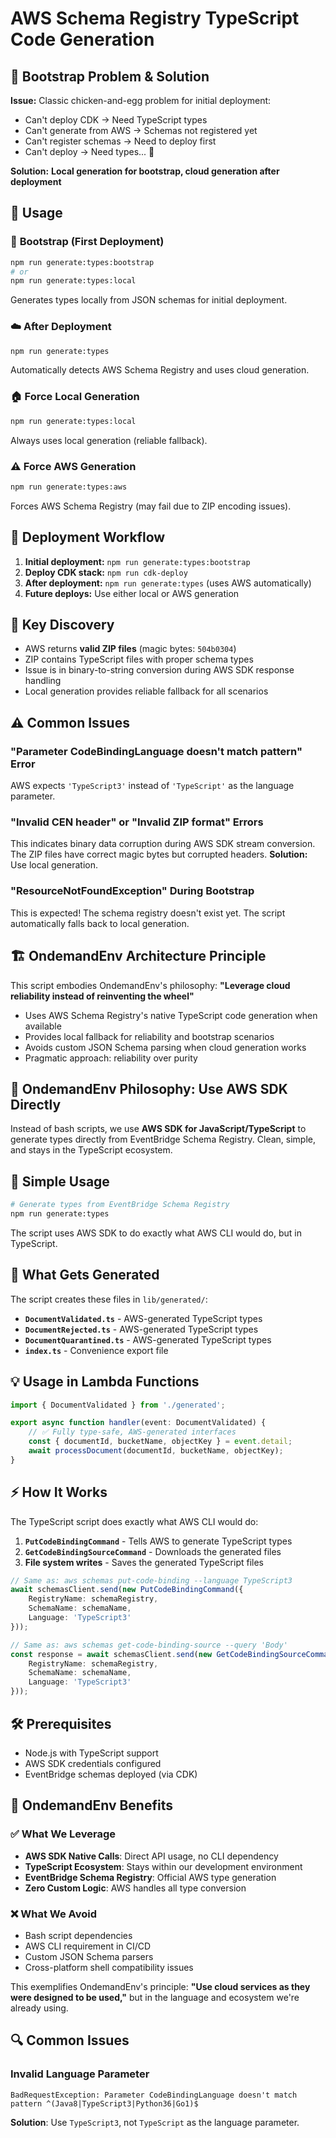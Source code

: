 # AWS Schema Registry TypeScript Code Generation

## 🎯 **Bootstrap Problem & Solution**

**Issue:** Classic chicken-and-egg problem for initial deployment:
- Can't deploy CDK → Need TypeScript types
- Can't generate from AWS → Schemas not registered yet  
- Can't register schemas → Need to deploy first
- Can't deploy → Need types... 🔄

**Solution:** **Local generation for bootstrap, cloud generation after deployment**

## 🔧 **Usage**

### 🥾 **Bootstrap (First Deployment)**
```bash
npm run generate:types:bootstrap
# or
npm run generate:types:local
```
Generates types locally from JSON schemas for initial deployment.

### ☁️ **After Deployment** 
```bash
npm run generate:types
```
Automatically detects AWS Schema Registry and uses cloud generation.

### 🏠 **Force Local Generation**
```bash
npm run generate:types:local
```
Always uses local generation (reliable fallback).

### ⚠️ **Force AWS Generation** 
```bash
npm run generate:types:aws
```
Forces AWS Schema Registry (may fail due to ZIP encoding issues).

## 🔄 **Deployment Workflow**

1. **Initial deployment:** `npm run generate:types:bootstrap`
2. **Deploy CDK stack:** `npm run cdk-deploy` 
3. **After deployment:** `npm run generate:types` (uses AWS automatically)
4. **Future deploys:** Use either local or AWS generation

## 📝 **Key Discovery**

- AWS returns **valid ZIP files** (magic bytes: `504b0304`)
- ZIP contains TypeScript files with proper schema types
- Issue is in binary-to-string conversion during AWS SDK response handling
- Local generation provides reliable fallback for all scenarios

## ⚠️ **Common Issues**

### "Parameter CodeBindingLanguage doesn't match pattern" Error
AWS expects `'TypeScript3'` instead of `'TypeScript'` as the language parameter.

### "Invalid CEN header" or "Invalid ZIP format" Errors  
This indicates binary data corruption during AWS SDK stream conversion. The ZIP files have correct magic bytes but corrupted headers. **Solution:** Use local generation.

### "ResourceNotFoundException" During Bootstrap
This is expected! The schema registry doesn't exist yet. The script automatically falls back to local generation.

## 🏗️ **OndemandEnv Architecture Principle**

This script embodies OndemandEnv's philosophy: **"Leverage cloud reliability instead of reinventing the wheel"**
- Uses AWS Schema Registry's native TypeScript code generation when available
- Provides local fallback for reliability and bootstrap scenarios  
- Avoids custom JSON Schema parsing when cloud generation works
- Pragmatic approach: reliability over purity

## 🎯 OndemandEnv Philosophy: Use AWS SDK Directly

Instead of bash scripts, we use **AWS SDK for JavaScript/TypeScript** to generate types directly from EventBridge Schema Registry. Clean, simple, and stays in the TypeScript ecosystem.

## 🚀 Simple Usage

```bash
# Generate types from EventBridge Schema Registry
npm run generate:types
```

The script uses AWS SDK to do exactly what AWS CLI would do, but in TypeScript.

## 📁 What Gets Generated

The script creates these files in `lib/generated/`:

- **`DocumentValidated.ts`** - AWS-generated TypeScript types
- **`DocumentRejected.ts`** - AWS-generated TypeScript types  
- **`DocumentQuarantined.ts`** - AWS-generated TypeScript types
- **`index.ts`** - Convenience export file

## 💡 Usage in Lambda Functions

```typescript
import { DocumentValidated } from './generated';

export async function handler(event: DocumentValidated) {
    // ✅ Fully type-safe, AWS-generated interfaces
    const { documentId, bucketName, objectKey } = event.detail;
    await processDocument(documentId, bucketName, objectKey);
}
```

## ⚡ How It Works

The TypeScript script does exactly what AWS CLI would do:

1. **`PutCodeBindingCommand`** - Tells AWS to generate TypeScript types
2. **`GetCodeBindingSourceCommand`** - Downloads the generated files
3. **File system writes** - Saves the generated TypeScript files

```typescript
// Same as: aws schemas put-code-binding --language TypeScript3
await schemasClient.send(new PutCodeBindingCommand({
    RegistryName: schemaRegistry,
    SchemaName: schemaName,
    Language: 'TypeScript3'
}));

// Same as: aws schemas get-code-binding-source --query 'Body'
const response = await schemasClient.send(new GetCodeBindingSourceCommand({
    RegistryName: schemaRegistry,
    SchemaName: schemaName,
    Language: 'TypeScript3'
}));
```

## 🛠️ Prerequisites

- Node.js with TypeScript support
- AWS SDK credentials configured
- EventBridge schemas deployed (via CDK)

## 🎯 OndemandEnv Benefits

### ✅ What We Leverage
- **AWS SDK Native Calls**: Direct API usage, no CLI dependency
- **TypeScript Ecosystem**: Stays within our development environment
- **EventBridge Schema Registry**: Official AWS type generation
- **Zero Custom Logic**: AWS handles all type conversion

### ❌ What We Avoid  
- Bash script dependencies
- AWS CLI requirement in CI/CD
- Custom JSON Schema parsers
- Cross-platform shell compatibility issues

This exemplifies OndemandEnv's principle: **"Use cloud services as they were designed to be used,"** but in the language and ecosystem we're already using. 

## 🔍 Common Issues

### Invalid Language Parameter
```
BadRequestException: Parameter CodeBindingLanguage doesn't match pattern ^(Java8|TypeScript3|Python36|Go1)$
```

**Solution**: Use `TypeScript3`, not `TypeScript` as the language parameter. 